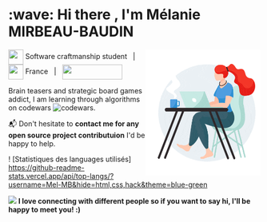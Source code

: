 <h1>
  :wave: Hi there , I'm Mélanie MIRBEAU-BAUDIN
</h1>
<img align='right' src="https://github.com/Mel-MB/Mel-MB/blob/main/img/working.gif" width="230">

<img src="https://media.giphy.com/media/WFZvB7VIXBgiz3oDXE/giphy.gif" width="30" height="30" align="center"/> Software craftmanship student &nbsp; | &nbsp; <img src="https://media.giphy.com/media/57ZONYwnLOKVgLuApK/giphy.gif" width="30" height="30" align="center"/> France &nbsp; | &nbsp; <a href="https://www.linkedin.com/in/mélanie-mirbeau-baudin-bbb906155" title="Linkedin: Mélanie MIRBEAU-BAUDIN"><img src="https://img.shields.io/badge/LinkedIn-0077B5?style=for-the-badge&logo=linkedin&logoColor=white" width="120" height="30" align="center"/></a>

Brain teasers and strategic board games addict, I am learning through algorithms on codewars ![codewars](https://www.codewars.com/users/Mel-MB/badges/micro).

📬 Don't hesitate to **contact me for any open source project contributuion** I'd be happy to help.


! [Statistiques des languages utilisés] https://github-readme-stats.vercel.app/api/top-langs/?username=Mel-MB&hide=html,css,hack&theme=blue-green


 <img src="https://media.giphy.com/media/LnQjpWaON8nhr21vNW/giphy.gif" width="60"> **I love connecting with different people so if you want to say hi, I'll be happy to meet you! :)**
